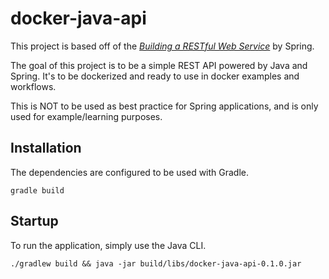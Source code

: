 # docker-java-api

This project is based off of the [_Building a RESTful Web Service_](https://spring.io/guides/gs/rest-service/) by Spring.

The goal of this project is to be a simple REST API powered by Java and Spring. It's to be dockerized and ready to use in docker examples and workflows.

This is NOT to be used as best practice for Spring applications, and is only used for example/learning purposes.

## Installation 

The dependencies are configured to be used with Gradle. 

`gradle build`

## Startup

To run the application, simply use the Java CLI.

`./gradlew build && java -jar build/libs/docker-java-api-0.1.0.jar`